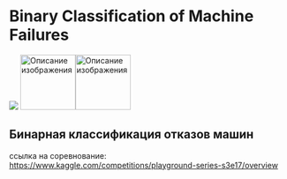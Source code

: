 # Binary Classification of Machine Failures

![](https://img.shields.io/badge/Python3-mediumblue) 
<img src = "https://camo.githubusercontent.com/981d48e57e23a4907cebc4eb481799b5882595ea978261f22a3e131dcd6ebee6/68747470733a2f2f70616e6461732e7079646174612e6f72672f7374617469632f696d672f70616e6461732e737667" width = "100" height = "Image height" alt = "Описание изображения" align = "Image position" /><img src = "https://scikit-learn.org/stable/_static/scikit-learn-logo-small.png" width = "100" height = "Image height" alt = "Описание изображения" align = "Image position" />
##  Бинарная классификация отказов машин
ссылка на соревнование: https://www.kaggle.com/competitions/playground-series-s3e17/overview
